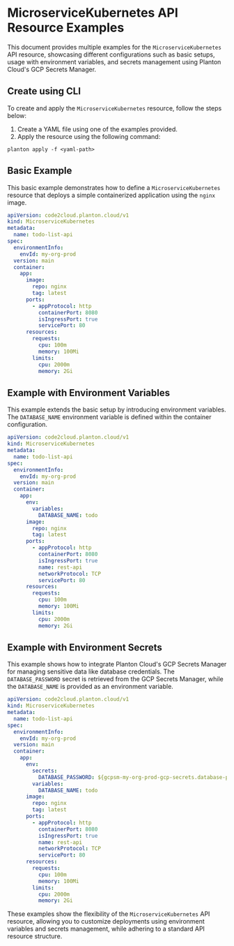 # MicroserviceKubernetes API Resource Examples

This document provides multiple examples for the `MicroserviceKubernetes` API resource, showcasing different configurations such as basic setups, usage with environment variables, and secrets management using Planton Cloud's GCP Secrets Manager.

## Create using CLI

To create and apply the `MicroserviceKubernetes` resource, follow the steps below:

1. Create a YAML file using one of the examples provided.
2. Apply the resource using the following command:

```shell
planton apply -f <yaml-path>
```

## Basic Example

This basic example demonstrates how to define a `MicroserviceKubernetes` resource that deploys a simple containerized application using the `nginx` image. 

```yaml
apiVersion: code2cloud.planton.cloud/v1
kind: MicroserviceKubernetes
metadata:
  name: todo-list-api
spec:
  environmentInfo:
    envId: my-org-prod
  version: main
  container:
    app:
      image:
        repo: nginx
        tag: latest
      ports:
        - appProtocol: http
          containerPort: 8080
          isIngressPort: true
          servicePort: 80
      resources:
        requests:
          cpu: 100m
          memory: 100Mi
        limits:
          cpu: 2000m
          memory: 2Gi
```

## Example with Environment Variables

This example extends the basic setup by introducing environment variables. The `DATABASE_NAME` environment variable is defined within the container configuration.

```yaml
apiVersion: code2cloud.planton.cloud/v1
kind: MicroserviceKubernetes
metadata:
  name: todo-list-api
spec:
  environmentInfo:
    envId: my-org-prod
  version: main
  container:
    app:
      env:
        variables:
          DATABASE_NAME: todo
      image:
        repo: nginx
        tag: latest
      ports:
        - appProtocol: http
          containerPort: 8080
          isIngressPort: true
          name: rest-api
          networkProtocol: TCP
          servicePort: 80
      resources:
        requests:
          cpu: 100m
          memory: 100Mi
        limits:
          cpu: 2000m
          memory: 2Gi
```

## Example with Environment Secrets

This example shows how to integrate Planton Cloud's GCP Secrets Manager for managing sensitive data like database credentials. The `DATABASE_PASSWORD` secret is retrieved from the GCP Secrets Manager, while the `DATABASE_NAME` is provided as an environment variable.

```yaml
apiVersion: code2cloud.planton.cloud/v1
kind: MicroserviceKubernetes
metadata:
  name: todo-list-api
spec:
  environmentInfo:
    envId: my-org-prod
  version: main
  container:
    app:
      env:
        secrets:
          DATABASE_PASSWORD: ${gcpsm-my-org-prod-gcp-secrets.database-password}
        variables:
          DATABASE_NAME: todo
      image:
        repo: nginx
        tag: latest
      ports:
        - appProtocol: http
          containerPort: 8080
          isIngressPort: true
          name: rest-api
          networkProtocol: TCP
          servicePort: 80
      resources:
        requests:
          cpu: 100m
          memory: 100Mi
        limits:
          cpu: 2000m
          memory: 2Gi
```

These examples show the flexibility of the `MicroserviceKubernetes` API resource, allowing you to customize deployments using environment variables and secrets management, while adhering to a standard API resource structure.

